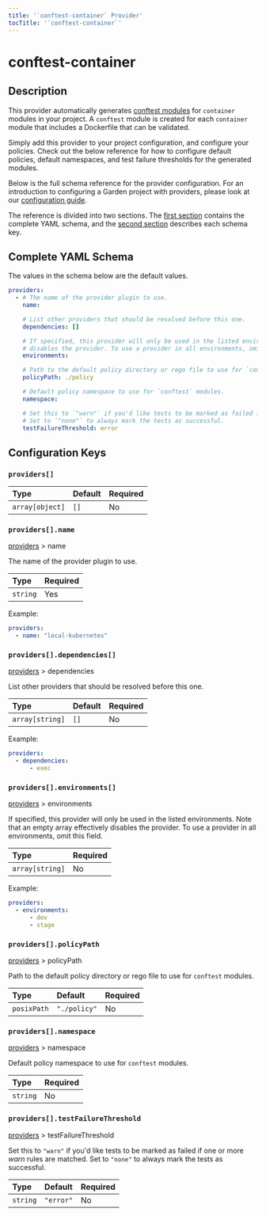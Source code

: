 ```yaml
---
title: '`conftest-container` Provider'
tocTitle: '`conftest-container`'
---
```


# conftest-container

## Description

This provider automatically generates [conftest modules](https://docs.garden.io/reference/module-types/conftest) for `container` modules in your project. A `conftest` module is created for each `container` module that includes a Dockerfile that can be validated.

Simply add this provider to your project configuration, and configure your policies. Check out the below reference for how to configure default policies, default namespaces, and test failure thresholds for the generated modules.

Below is the full schema reference for the provider configuration. For an introduction to configuring a Garden project with providers, please look at our [configuration guide](../../using-garden/configuration-overview.md).

The reference is divided into two sections. The [first section](conftest-container.md#complete-yaml-schema) contains the complete YAML schema, and the [second section](conftest-container.md#configuration-keys) describes each schema key.

## Complete YAML Schema

The values in the schema below are the default values.

```yaml
providers:
  - # The name of the provider plugin to use.
    name:

    # List other providers that should be resolved before this one.
    dependencies: []

    # If specified, this provider will only be used in the listed environments. Note that an empty array effectively
    # disables the provider. To use a provider in all environments, omit this field.
    environments:

    # Path to the default policy directory or rego file to use for `conftest` modules.
    policyPath: ./policy

    # Default policy namespace to use for `conftest` modules.
    namespace:

    # Set this to `"warn"` if you'd like tests to be marked as failed if one or more _warn_ rules are matched.
    # Set to `"none"` to always mark the tests as successful.
    testFailureThreshold: error
```

## Configuration Keys

### `providers[]`

| Type | Default | Required |
| :--- | :--- | :--- |
| `array[object]` | `[]` | No |

### `providers[].name`

[providers](conftest-container.md#providers) &gt; name

The name of the provider plugin to use.

| Type | Required |
| :--- | :--- |
| `string` | Yes |

Example:

```yaml
providers:
  - name: "local-kubernetes"
```

### `providers[].dependencies[]`

[providers](conftest-container.md#providers) &gt; dependencies

List other providers that should be resolved before this one.

| Type | Default | Required |
| :--- | :--- | :--- |
| `array[string]` | `[]` | No |

Example:

```yaml
providers:
  - dependencies:
      - exec
```

### `providers[].environments[]`

[providers](conftest-container.md#providers) &gt; environments

If specified, this provider will only be used in the listed environments. Note that an empty array effectively disables the provider. To use a provider in all environments, omit this field.

| Type | Required |
| :--- | :--- |
| `array[string]` | No |

Example:

```yaml
providers:
  - environments:
      - dev
      - stage
```

### `providers[].policyPath`

[providers](conftest-container.md#providers) &gt; policyPath

Path to the default policy directory or rego file to use for `conftest` modules.

| Type | Default | Required |
| :--- | :--- | :--- |
| `posixPath` | `"./policy"` | No |

### `providers[].namespace`

[providers](conftest-container.md#providers) &gt; namespace

Default policy namespace to use for `conftest` modules.

| Type | Required |
| :--- | :--- |
| `string` | No |

### `providers[].testFailureThreshold`

[providers](conftest-container.md#providers) &gt; testFailureThreshold

Set this to `"warn"` if you'd like tests to be marked as failed if one or more _warn_ rules are matched. Set to `"none"` to always mark the tests as successful.

| Type | Default | Required |
| :--- | :--- | :--- |
| `string` | `"error"` | No |

